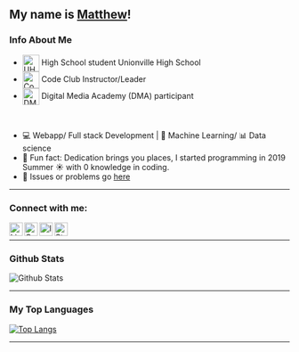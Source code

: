 ## My name is [Matthew](http://matthewl.xyz)!

### Info About Me
- <img align="center" alt="UHS" height = "30px" src = "https://raw.githubusercontent.com/Weezity/Weezity/master/Unionville.png">  High School student Unionville High School
- <img align="center" alt="Code Club" height = "30px" src = "https://raw.githubusercontent.com/Weezity/Weezity/master/CC.png"> Code Club Instructor/Leader
- <img align="center" alt="DMA" height = "30px" src = "https://raw.githubusercontent.com/Weezity/Weezity/master/DMA.png"> Digital Media Academy (DMA) participant
<br/>

- 💻 Webapp/ Full stack Development | 🤖 Machine Learning/ 📊 Data science 
- 📜 Fun fact: Dedication brings you places, I started programming in 2019 Summer ☀ with 0 knowledge in coding.
- 💬 Issues or problems go [here](https://github.com/Weezity/Weezity/issues)

----

### Connect with me:
[<img align="left" alt="LinkedIn" height = "24px" src = "https://raw.githubusercontent.com/Weezity/Weezity/master/linkedin.png">](https://www.linkedin.com/in/matthew-lee-637515168/)
[<img align="left" alt="Gmail" height = "24px" src = "https://raw.githubusercontent.com/Weezity/Weezity/master/gmail.png">](mailto:matthewlee031205@gmail.com/)
[<img align="left" alt="Instagram" height = "24px" src = "https://raw.githubusercontent.com/Weezity/Weezity/master/instagram.png">](https://www.instagram.com/matthew.l.05/?hl=en)
[<img align="left" alt="StackOverflow" height = "24px" src = "https://raw.githubusercontent.com/Weezity/Weezity/master/stackoverflow.png">](https://stackoverflow.com/users/12462726/matthew-lee)


<br/>

----

### Github Stats

![Github Stats](https://github-readme-stats.vercel.app/api?username=Weezity&count_private=true&theme=dark)

----
### My Top Languages
[![Top Langs](https://github-readme-stats.vercel.app/api/top-langs/?username=Weezity&layout=compact&theme=dark)](https://github.com/anuraghazra/github-readme-stats)

----



